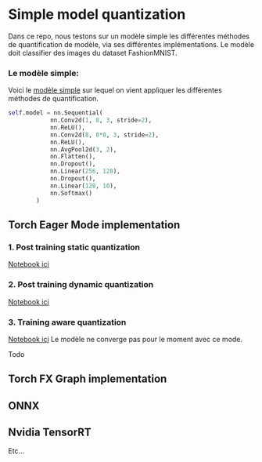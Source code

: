 # Simple model quantization

Dans ce repo, nous testons sur un modèle simple les différentes méthodes de quantification de modèle, via ses différentes implémentations.
Le modèle doit classifier des images du dataset FashionMNIST.

### Le modèle simple:

Voici le [modèle simple](classifier_training.py) sur lequel on vient appliquer les différentes méthodes de quantification.

```python
self.model = nn.Sequential(
            nn.Conv2d(1, 8, 3, stride=2),
            nn.ReLU(),
            nn.Conv2d(8, 8*8, 3, stride=2),
            nn.ReLU(),
            nn.AvgPool2d(3, 2),
            nn.Flatten(),
            nn.Dropout(),
            nn.Linear(256, 128), 
            nn.Dropout(),
            nn.Linear(128, 10), 
            nn.Softmax()
        )
```


## Torch Eager Mode implementation

### 1. Post training static quantization

[Notebook ici](eager_mode_static_quant.ipynb)

### 2. Post training dynamic quantization

[Notebook ici](eager_mode_dynamic_quant.ipynb)

### 3. Training aware quantization

[Notebook ici](eager_mode_qat.ipynb)
Le modèle ne converge pas pour le moment avec ce mode.


Todo

## Torch FX Graph implementation

## ONNX

## Nvidia TensorRT

Etc...